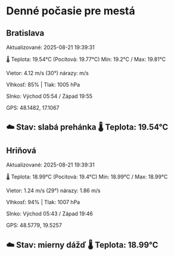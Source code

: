 ﻿# Denné počasie pre mestá

## Bratislava
Aktualizované: 2025-08-21 19:39:31

🌡️ Teplota: 19.54°C 
(Pocitová: 19.77°C)
Min: 19.2°C / Max: 19.81°C

Vietor: 4.12 m/s    (30°) 
nárazy:  m/s

Vlhkosť: 85% | Tlak: 1005 hPa

Slnko: Východ 05:54 / Západ 19:55

GPS: 48.1482, 17.1067

☁️ Stav: slabá prehánka        🌡️ Teplota: 19.54°C
---

## Hriňová
Aktualizované: 2025-08-21 19:39:31

🌡️ Teplota: 18.99°C 
(Pocitová: 19.4°C)
Min: 18.99°C / Max: 18.99°C

Vietor: 1.24 m/s (29°)
nárazy: 1.86 m/s

Vlhkosť: 94% | Tlak: 1007 hPa

Slnko: Východ 05:43 / Západ 19:46

GPS: 48.5779, 19.5257

☁️ Stav: mierny dážď        🌡️ Teplota: 18.99°C
---
